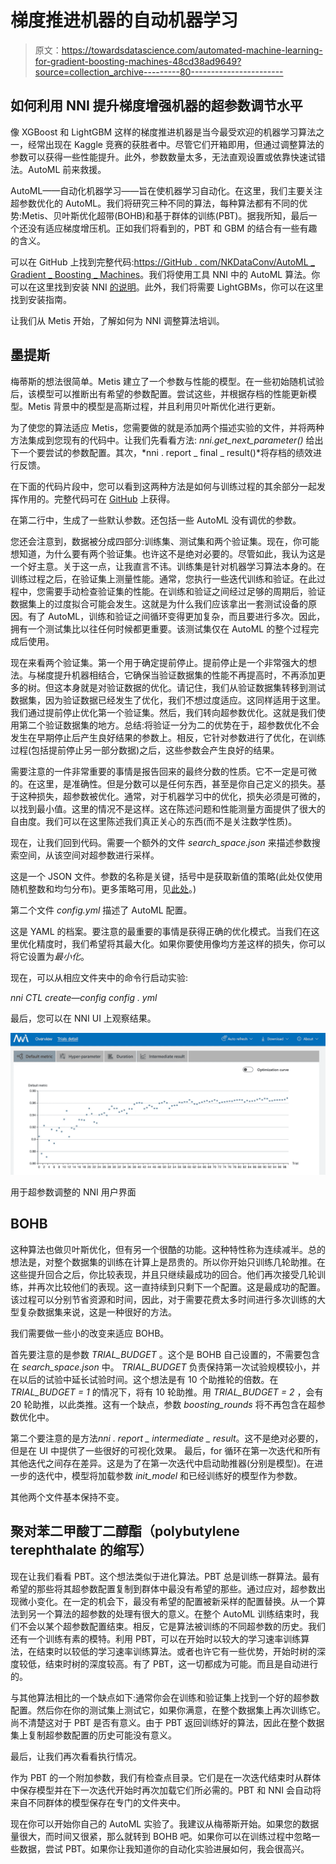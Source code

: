 # 梯度推进机器的自动机器学习

> 原文：<https://towardsdatascience.com/automated-machine-learning-for-gradient-boosting-machines-48cd38ad9649?source=collection_archive---------80----------------------->

## 如何利用 NNI 提升梯度增强机器的超参数调节水平

像 XGBoost 和 LightGBM 这样的梯度推进机器是当今最受欢迎的机器学习算法之一，经常出现在 Kaggle 竞赛的获胜者中。尽管它们开箱即用，但通过调整算法的参数可以获得一些性能提升。此外，参数数量太多，无法直观设置或依靠快速试错法。AutoML 前来救援。

AutoML——自动化机器学习——旨在使机器学习自动化。在这里，我们主要关注超参数优化的 AutoML。我们将研究三种不同的算法，每种算法都有不同的优势:Metis、贝叶斯优化超带(BOHB)和基于群体的训练(PBT)。据我所知，最后一个还没有适应梯度增压机。正如我们将看到的，PBT 和 GBM 的结合有一些有趣的含义。

可以在 GitHub 上找到完整代码:[https://GitHub . com/NKDataConv/AutoML _ Gradient _ Boosting _ Machines](https://github.com/NKDataConv/AutoML_Gradient_Boosting_Machines)。我们将使用工具 NNI 中的 AutoML 算法。你可以在这里找到安装 NNI [的说明](https://nni.readthedocs.io/en/latest/installation.html)。此外，我们将需要 LightGBMs，你可以在这里找到安装指南。

让我们从 Metis 开始，了解如何为 NNI 调整算法培训。

## 墨提斯

梅蒂斯的想法很简单。Metis 建立了一个参数与性能的模型。在一些初始随机试验后，该模型可以推断出有希望的参数配置。尝试这些，并根据存档的性能更新模型。Metis 背景中的模型是高斯过程，并且利用贝叶斯优化进行更新。

为了使您的算法适应 Metis，您需要做的就是添加两个描述实验的文件，并将两种方法集成到您现有的代码中。让我们先看看方法: *nni.get_next_parameter()* 给出下一个要尝试的参数配置。其次，*nni . report _ final _ result()*将存档的绩效进行反馈。

在下面的代码片段中，您可以看到这两种方法是如何与训练过程的其余部分一起发挥作用的。完整代码可在 [GitHub](https://github.com/NKDataConv/AutoML_Gradient_Boosting_Machines) 上获得。

在第二行中，生成了一些默认参数。还包括一些 AutoML 没有调优的参数。

您还会注意到，数据被分成四部分:训练集、测试集和两个验证集。现在，你可能想知道，为什么要有两个验证集。也许这不是绝对必要的。尽管如此，我认为这是一个好主意。关于这一点，让我直言不讳。训练集是针对机器学习算法本身的。在训练过程之后，在验证集上测量性能。通常，您执行一些迭代训练和验证。在此过程中，您需要手动检查验证集的性能。在训练和验证之间经过足够的周期后，验证数据集上的过度拟合可能会发生。这就是为什么我们应该拿出一套测试设备的原因。有了 AutoML，训练和验证之间循环变得更加复杂，而且要进行多次。因此，拥有一个测试集比以往任何时候都更重要。该测试集仅在 AutoML 的整个过程完成后使用。

现在来看两个验证集。第一个用于确定提前停止。提前停止是一个非常强大的想法。与梯度提升机器相结合，它确保当验证数据集的性能不再提高时，不再添加更多的树。但这本身就是对验证数据的优化。请记住，我们从验证数据集转移到测试数据集，因为验证数据已经发生了优化，我们不想过度适应。这同样适用于这里。我们通过提前停止优化第一个验证集。然后，我们转向超参数优化。这就是我们使用第二个验证数据集的地方。总结:将验证一分为二的优势在于，超参数优化不会发生在早期停止后产生良好结果的参数上。相反，它针对参数进行了优化，在训练过程(包括提前停止另一部分数据)之后，这些参数会产生良好的结果。

需要注意的一件非常重要的事情是报告回来的最终分数的性质。它不一定是可微的。在这里，是准确性。但是分数可以是任何东西，甚至是你自己定义的损失。基于这种损失，超参数被优化。通常，对于机器学习中的优化，损失必须是可微的，以找到最小值。这里的情况不是这样。这在陈述问题和性能测量方面提供了很大的自由度。我们可以在这里陈述我们真正关心的东西(而不是关注数学性质)。

现在，让我们回到代码。需要一个额外的文件 *search_space.json* 来描述参数搜索空间，从该空间对超参数进行采样。

这是一个 JSON 文件。参数的名称是关键，括号中是获取新值的策略(此处仅使用随机整数和均匀分布)。更多策略可用，见[此处](https://nni.readthedocs.io/en/latest/Tutorial/SearchSpaceSpec.html)。)

第二个文件 *config.yml* 描述了 AutoML 配置。

这是 YAML 的档案。要注意的最重要的事情是获得正确的优化模式。当我们在这里优化精度时，我们希望将其最大化。如果你要使用像均方差这样的损失，你可以将它设置为*最小化*。

现在，可以从相应文件夹中的命令行启动实验:

*nni CTL create—config config . yml*

最后，您可以在 NNI UI 上观察结果。

![](img/9f2f415f7ed7bcc801b3320ff3c4812b.png)

用于超参数调整的 NNI 用户界面

## BOHB

这种算法也做贝叶斯优化，但有另一个很酷的功能。这种特性称为连续减半。总的想法是，对整个数据集的训练在计算上是昂贵的。所以你开始只训练几轮助推。在这些提升回合之后，你比较表现，并且只继续最成功的回合。他们再次接受几轮训练，并再次比较他们的表现。这一直持续到只剩下一个配置。这是最成功的配置。该过程可以分别节省资源和时间，因此，对于需要花费太多时间进行多次训练的大型复杂数据集来说，这是一种很好的方法。

我们需要做一些小的改变来适应 BOHB。

首先要注意的是参数 *TRIAL_BUDGET* 。这个是 BOHB 自己设置的，不需要包含在 *search_space.json* 中。 *TRIAL_BUDGET* 负责保持第一次试验规模较小，并在以后的试验中延长试验时间。这个想法是有 10 个助推轮的倍数。在 *TRIAL_BUDGET = 1* 的情况下，将有 10 轮助推。用 *TRIAL_BUDGET = 2* ，会有 20 轮助推，以此类推。这有一个缺点，参数 *boosting_rounds* 将不再包含在超参数优化中。

第二个要注意的是方法*nni . report _ intermediate _ result*。这不是绝对必要的，但是在 UI 中提供了一些很好的可视化效果。
最后，for 循环在第一次迭代和所有其他迭代之间存在差异。这是为了在第一次迭代中启动助推器(分别是模型)。在进一步的迭代中，模型将加载参数 *init_model* 和已经训练好的模型作为参数。

其他两个文件基本保持不变。

## 聚对苯二甲酸丁二醇酯（polybutylene terephthalate 的缩写）

现在让我们看看 PBT。这个想法类似于进化算法。PBT 总是训练一群算法。最有希望的那些将其超参数配置复制到群体中最没有希望的那些。通过应对，超参数出现微小变化。在一定的机会下，最没有希望的配置被新采样的配置替换。从一个算法到另一个算法的超参数的处理有很大的意义。在整个 AutoML 训练结束时，我们不会以某个超参数配置结束。相反，它是算法被训练的不同超参数的历史。我们还有一个训练有素的模特。利用 PBT，可以在开始时以较大的学习速率训练算法，在结束时以较低的学习速率训练算法。或者也许它有一些优势，开始时树的深度较低，结束时树的深度较高。有了 PBT，这一切都成为可能。而且是自动进行的。

与其他算法相比的一个缺点如下:通常你会在训练和验证集上找到一个好的超参数配置。然后你在你的测试集上测试它，如果你满意，在整个数据集上再次训练它。尚不清楚这对于 PBT 是否有意义。由于 PBT 返回训练好的算法，因此在整个数据集上复制超参数配置的历史可能没有意义。

最后，让我们再次看看执行情况。

作为 PBT 的一个附加参数，我们有检查点目录。它们是在一次迭代结束时从群体中保存模型并在下一次迭代开始时再次加载它们所必需的。PBT 和 NNI 会自动将来自不同群体的模型保存在专门的文件夹中。

现在你可以开始你自己的 AutoML 实验了。我建议从梅蒂斯开始。如果您的数据量很大，而时间又很紧，那么就转到 BOHB 吧。如果你可以在训练过程中忽略一些数据，尝试 PBT。如果你让我知道你的自动化实验进展如何，我会很高兴。